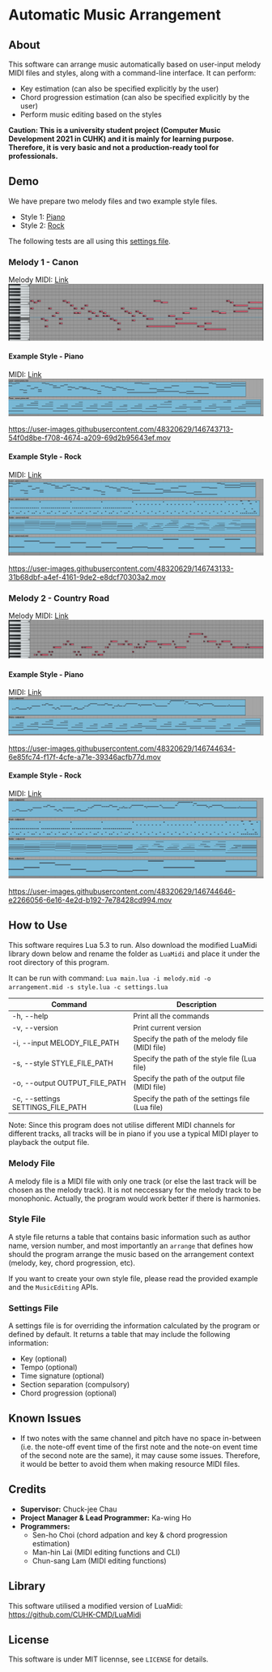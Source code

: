 # Automatic Music Arrangement

## About
This software can arrange music automatically based on user-input melody MIDI files and styles, along with a command-line interface. It can perform:
- Key estimation (can also be specified explicitly by the user)
- Chord progression estimation (can also be specified explicitly by the user)
- Perform music editing based on the styles

<b>Caution: This is a university student project (Computer Music Development 2021 in CUHK) and it is mainly for learning purpose. Therefore, it is very basic and not a production-ready tool for professionals.</b>

## Demo
We have prepare two melody files and two example style files.
- Style 1: [Piano](example-style-piano.lua)
- Style 2: [Rock](example-style-rock.lua)

The following tests are all using this [settings file](test-settings.lua).

### Melody 1 - Canon
Melody MIDI: [Link](Demo/canon-melody.mid)
![](Demo/canon-melody.png)

#### Example Style - Piano
MIDI: [Link](Demo/canon-piano.mid)
![](Demo/canon-piano.png)

https://user-images.githubusercontent.com/48320629/146743713-54f0d8be-f708-4674-a209-69d2b95643ef.mov


#### Example Style - Rock
MIDI: [Link](Demo/canon-rock.mid)
![](Demo/canon-rock.png)

https://user-images.githubusercontent.com/48320629/146743133-31b68dbf-a4ef-4161-9de2-e8dcf70303a2.mov

### Melody 2 - Country Road
Melody MIDI: [Link](Demo/country-road-melody.mid)
![](Demo/country-road-melody.png)

#### Example Style - Piano
MIDI: [Link](Demo/country-road-piano.mid)
![](Demo/country-road-piano.png)

https://user-images.githubusercontent.com/48320629/146744634-6e85fc74-f17f-4cfe-a71e-39346acfb77d.mov

#### Example Style - Rock
MIDI: [Link](Demo/country-road-rock.mid)
![](Demo/country-road-rock.png)

https://user-images.githubusercontent.com/48320629/146744646-e2266056-6e16-4e2d-b192-7e78428cd994.mov

## How to Use
This software requires Lua 5.3 to run. Also download the modified LuaMidi library down below and rename the folder as `LuaMidi` and place it under the root directory of this program.

It can be run with command: `Lua main.lua -i melody.mid -o arrangement.mid -s style.lua -c settings.lua`

| Command | Description |
| --- |---| 
| -h, --help | Print all the commands |
| -v, --version | Print current version |
| -i, --input MELODY_FILE_PATH | Specify the path of the melody file (MIDI file) |
| -s, --style STYLE_FILE_PATH | Specify the path of the style file (Lua file) |
| -o, --output OUTPUT_FILE_PATH | Specify the path of the output file (MIDI file) |
| -c, --settings SETTINGS_FILE_PATH | Specify the path of the settings file (Lua file) 

Note: Since this program does not utilise different MIDI channels for different tracks, all tracks will be in piano if you use a typical MIDI player to playback the output file.

### Melody File
A melody file is a MIDI file with only one track (or else the last track will be chosen as the melody track). It is not neccessary for the melody track to be monophonic. Actually, the program would work better if there is harmonies.

### Style File
A style file returns a table that contains basic information such as author name, version number, and most importantly an `arrange` that defines how should the program arrange the music based on the arrangement context (melody, key, chord progression, etc).

If you want to create your own style file, please read the provided example and the `MusicEditing` APIs.

### Settings File
A settings file is
for overriding the information calculated by the program or defined by default. It returns a table that may include the following information:
- Key (optional)
- Tempo (optional)
- Time signature (optional)
- Section separation (compulsory)
- Chord progression (optional)

## Known Issues
- If two notes with the same channel and pitch have no space in-between (i.e. the note-off event time of the first note and the note-on event time of the second note are the same), it may cause some issues. Therefore, it would be better to avoid them when making resource MIDI files.


## Credits
- <b>Supervisor:</b> Chuck-jee Chau
- <b>Project Manager & Lead Programmer:</b>	Ka-wing Ho
- <b>Programmers:</b>
  - Sen-ho Choi (chord adpation and key & chord progression estimation)
  - Man-hin Lai (MIDI editing functions and CLI)
  - Chun-sang Lam (MIDI editing functions)

## Library
This software utilised a modified version of LuaMidi: https://github.com/CUHK-CMD/LuaMidi

## License
This software is under MIT licennse, see `LICENSE` for details.

